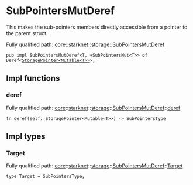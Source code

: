 # SubPointersMutDeref

This makes the sub-pointers members directly accessible from a pointer to the parent struct.

Fully qualified path: [core](./core.md)::[starknet](./core-starknet.md)::[storage](./core-starknet-storage.md)::[SubPointersMutDeref](./core-starknet-storage-SubPointersMutDeref.md)

<pre><code class="language-cairo">pub impl SubPointersMutDeref&lt;T, +SubPointersMut&lt;T&gt;&gt; of Deref&lt;<a href="core-starknet-storage-StoragePointer.html">StoragePointer&lt;Mutable&lt;T&gt;&gt;</a>&gt;;</code></pre>

## Impl functions

### deref

Fully qualified path: [core](./core.md)::[starknet](./core-starknet.md)::[storage](./core-starknet-storage.md)::[SubPointersMutDeref](./core-starknet-storage-SubPointersMutDeref.md)::[deref](./core-starknet-storage-SubPointersMutDeref.md#deref)

<pre><code class="language-cairo">fn deref(self: StoragePointer&lt;Mutable&lt;T&gt;&gt;) -&gt; SubPointersType</code></pre>


## Impl types

### Target

Fully qualified path: [core](./core.md)::[starknet](./core-starknet.md)::[storage](./core-starknet-storage.md)::[SubPointersMutDeref](./core-starknet-storage-SubPointersMutDeref.md)::[Target](./core-starknet-storage-SubPointersMutDeref.md#target)

<pre><code class="language-cairo">type Target = SubPointersType;</code></pre>


